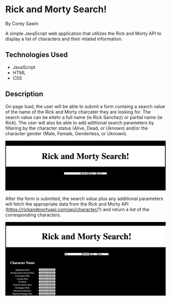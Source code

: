# Rick and Morty Search!

By Corey Sawin

A simple JavaScript web application that utilizes the Rick and Morty API to display a list of characters and their related information. 

## Technologies Used

- JavaScript
- HTML
- CSS

## Description

On page load, the user will be able to submit a form containg a search value of the name of the Rick and Morty charcater they are looking for. The search value can be eitehr a full name (ie Rick Sanchez) or partial name (ie Rick). The user will also be able to add adittional search parameters by filtering by the character status (Alive, Dead, or Uknown) and/or the character gender (Male, Female, Genderless, or Uknown).

![Page Load](/Images/PageLoad.png)


After the form is submited, the search value plus any additional parameters will fetch the appropriate data from the Rick and Morty API (https://rickandmortyapi.com/api/character/?) and return a list of the corresponding characters. 

![Results](/Images/SearchResults.png)




   <!-- click a button to show character's full information including what spicies they are, their last known location, their origin and total number of episodes that character has been in during the series.  -->

